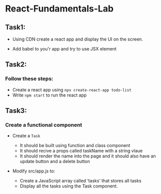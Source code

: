 # React-Fundamentals-Lab

## Task1: 
* Using CDN create a react app and display the UI on the screen.

* Add babel to you'r app and try to use JSX element


## Task2: 
### Follow these steps:

* Create a react app using `npx create-react-app todo-list`
* Write `npm start` to run the react app 



## Task3:
### Create a functional component 

* Create a `Task` 
    * It should be built using function and class component
    * It should recive a props called taskName with a string vlaue 
    * It should render the name into the page and it should also have an update button and a delete button

* Modify src/app.js to:
    * Create a JavaScript array called ‘tasks’ that stores all tasks
    * Display all the tasks using the Task component.

